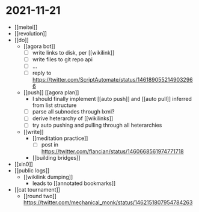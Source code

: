 # 2021-11-21

- [[meitei]]
- [[revolution]]
- [[do]]
  - [[agora bot]]
    - [ ] write links to disk, per [[wikilink]]
    - [ ] write files to git repo api
    - [ ] ...
    - [ ] reply to https://twitter.com/ScriptAutomate/status/1461890552149032966
  - [[push]] [[agora plan]]
    - I should finally implement [[auto push]] and [[auto pull]] inferred from list structure
    - [ ] parse all subnodes through lxml?
    - [ ] derive heterarchy of [[wikilinks]]
    - [ ] try auto pushing and pulling through all heterarchies
  - [[write]]
    - [[meditation practice]]
      - [ ] post in https://twitter.com/flancian/status/1460668561974771718
    - [[building bridges]]
- [[xin0]]
- [[public logs]]
  - [[wikilink dumping]]
    - leads to [[annotated bookmarks]]
- [[cat tournament]]
  - [[round two]] https://twitter.com/mechanical_monk/status/1462151807954784263
